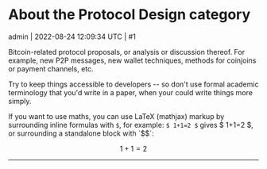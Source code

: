 # About the Protocol Design category

admin | 2022-08-24 12:09:34 UTC | #1

Bitcoin-related protocol proposals, or analysis or discussion thereof. For example, new P2P messages, new wallet techniques, methods for coinjoins or payment channels, etc.

Try to keep things accessible to developers -- so don't use formal academic terminology that you'd write in a paper, when your could write things more simply.

If you want to use maths, you can use LaTeX (mathjax) markup by surrounding inline formulas with `$`, for example: `$ 1+1=2 $` gives $ 1+1=2 $, or surrounding a standalone block with `$$`:

$$
1+1=2
$$

-------------------------


